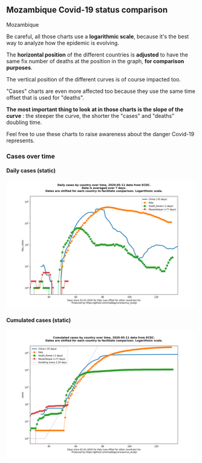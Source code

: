 ## Mozambique Covid-19 status comparison 

Mozambique



Be careful, all those charts use a **logarithmic scale**, because it's the best way to analyze how the epidemic is evolving.
 
The **horizontal position** of the different countries is **adjusted** to have the same fix number of deaths at the position in the graph, **for comparison purposes**.

The vertical position of the different curves is of course impacted too.

"Cases" charts are even more affected too because they use the same time offset that is used for "deaths".

**The most important thing to look at in those charts is the slope of the curve** : the steeper the curve, the shorter the "cases" and "deaths" doubling time.

Feel free to use these charts to raise awareness about the danger Covid-19 represents. 


 
### Cases over time
 
#### Daily cases (static)
![Mozambique covid-19 daily cases static chart](https://raw.githubusercontent.com/madlag/coronavirus_study/master/notebooks/graphs/2020-05-11/countries/Mozambique/2020-05-11_Mozambique_day_cases.png "Mozambique covid-19 day_cases static chart")   
 
#### Cumulated cases (static)
![Mozambique covid-19 cumulated cases static chart](https://raw.githubusercontent.com/madlag/coronavirus_study/master/notebooks/graphs/2020-05-11/countries/Mozambique/2020-05-11_Mozambique_cases.png "Mozambique covid-19 cases static chart")   

